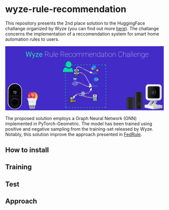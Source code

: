 # wyze-rule-recommendation
This repository presents the 2nd place solution to the HuggingFace challange 
organized by Wyze (you can find out more [here](https://huggingface.co/spaces/competitions/wyze-rule-recommendation)).
The challange concerns the implementation of
a reccomendation system for smart home automation rules to users.


[![img.png](docs/images/img.png)](https://huggingface.co/spaces/competitions/wyze-rule-recommendation)


The proposed solution employs a Graph Neural Network (GNN) implemented 
in PyTorch-Geometric. The model has been trained using positive and negative
sampling from the training-set released by Wyze. Notably, this solution improve
the approach presented in [FedRule](https://arxiv.org/abs/2211.06812).


## How to install


## Training


## Test


## Approach